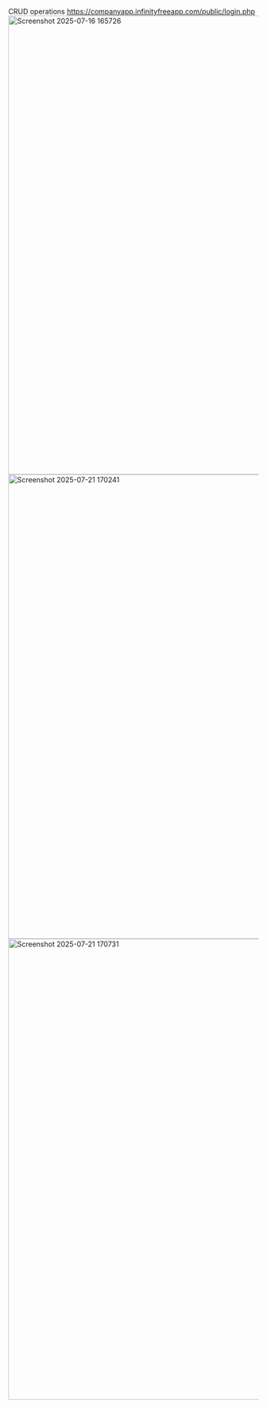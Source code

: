 CRUD operations 
https://companyapp.infinityfreeapp.com/public/login.php
<img width="1915" height="924" alt="Screenshot 2025-07-16 165726" src="https://github.com/user-attachments/assets/26913349-91a1-4ceb-9b62-0388ad8c33cc" />
<img width="1919" height="935" alt="Screenshot 2025-07-21 170241" src="https://github.com/user-attachments/assets/d83aae86-ee0d-42ac-a039-b9d2cc068772" />
<img width="1919" height="928" alt="Screenshot 2025-07-21 170731" src="https://github.com/user-attachments/assets/4cc85f0e-9458-481f-9f7a-a3f1fd92e57c" />

